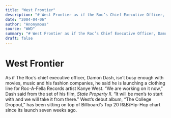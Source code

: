 ```yaml
---
title: "West Frontier"
description: "# West Frontier as if the Roc’s Chief Executive Officer, Damon Dash, Isn’t Busy Enough With Movies, Music and His Fashion Companies. „We Are Working on It Now,” Dash Said From the Set of His Film, *St..."
date: "2004-04-06"
author: "Anonymous"
source: "WWD"
summary: "# West Frontier as if the Roc’s Chief Executive Officer, Damon Dash, Isn’t Busy Enough With Movies, Music and His Fashion Companies. „We Are Working on It Now,” Dash Said From the Set of His Film, *State Property II*. West’s Debut Album, “The College Dropout,” Has Been Sitting on Top of Billboard’s Top 20 R&b/Hip-Hop Chart Since Its Launch Seven Weeks Ago."
draft: false
---
```


# West Frontier

As if The Roc’s chief executive officer, Damon Dash, isn’t busy enough with movies, music and his fashion companies, he said he is launching a clothing line for Roc-A-Fella Records artist Kanye West. “We are working on it now,” Dash said from the set of his film, *State Property II*. “It will be men’s to start with and we will take it from there.” West’s debut album, “The College Dropout,” has been sitting on top of Billboard’s Top 20 R&B/Hip-Hop chart since its launch seven weeks ago.
